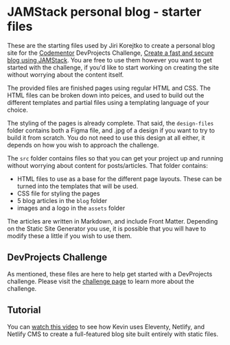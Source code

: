 # JAMStack personal blog - starter files

These are the starting files used by Jiri Korejtko to create a personal blog site for the [Codementor](https://www.codementor.io/) DevProjects Challenge, [Create a fast and secure blog using JAMStack](https://www.codementor.io/projects/web/create-a-fast-and-secure-blog-using-jamstack-c93coupnxb). You are free to use them however you want to get started with the challenge, if you'd like to start working on creating the site without worrying about the content itself.

The provided files are finished pages using regular HTML and CSS. The HTML files can be broken down into peices, and used to build out the different templates and partial files using a templating language of your choice.

The styling of the pages is already complete. That said, the `design-files` folder contains both a Figma file, and .jpg of a design if you want to try to build it from scratch. You do not need to use this design at all either, it depends on how you wish to approach the challenge.

The `src` folder contains files so that you can get your project up and running without worrying about content for posts/articles. That folder contains:

- HTML files to use as a base for the different page layouts. These can be turned into the templates that will be used.
- CSS file for styling the pages
- 5 blog articles in the `blog` folder
- images and a logo in the `assets` folder

The articles are written in Markdown, and include Front Matter. Depending on the Static Site Generator you use, it is possible that you will have to modify these a little if you wish to use them. 

## DevProjects Challenge

As mentioned, these files are here to help get started with a DevProjects challenge. Please visit the [challenge page](#) to learn more about the challenge.

## Tutorial

You can [watch this video](https://youtu.be/4wD00RT6d-g) to see how Kevin uses Eleventy, Netlify, and Netlify CMS to create a full-featured blog site built entirely with static files.
